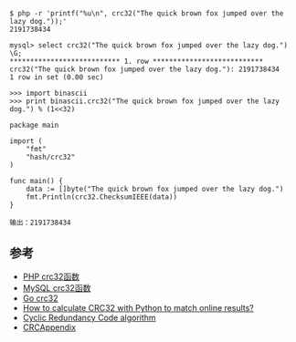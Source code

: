 


## 

```
$ php -r 'printf("%u\n", crc32("The quick brown fox jumped over the lazy dog."));'
2191738434
```

```
mysql> select crc32("The quick brown fox jumped over the lazy dog.") \G;
*************************** 1. row ***************************
crc32("The quick brown fox jumped over the lazy dog."): 2191738434
1 row in set (0.00 sec)
```

```
>>> import binascii
>>> print binascii.crc32("The quick brown fox jumped over the lazy dog.") % (1<<32)
```

```
package main

import (
	"fmt"
	"hash/crc32"
)

func main() {
	data := []byte("The quick brown fox jumped over the lazy dog.")
	fmt.Println(crc32.ChecksumIEEE(data))
}

输出：2191738434
```

## 参考

- [PHP crc32函数](http://php.net/manual/zh/function.crc32.php)
- [MySQL crc32函数](https://dev.mysql.com/doc/refman/5.7/en/mathematical-functions.html#function_crc32)
- [Go crc32](https://golang.org/pkg/hash/crc32/)
- [How to calculate CRC32 with Python to match online results?](https://stackoverflow.com/questions/30092226/how-to-calculate-crc32-with-python-to-match-online-results)
- [Cyclic Redundancy Code algorithm](https://www.w3.org/TR/2003/REC-PNG-20031110/#5CRC-algorithm)
- [CRCAppendix](https://www.w3.org/TR/2003/REC-PNG-20031110/#D-CRCAppendix)